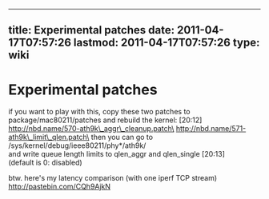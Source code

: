 
---
title: Experimental patches
date: 2011-04-17T07:57:26
lastmod: 2011-04-17T07:57:26
type: wiki
---
Experimental patches
====================

<nbd> if you want to play with this, copy these two patches to\
package/mac80211/patches and rebuild the kernel: \[20:12\]\
<nbd> http://nbd.name/570-ath9k\_aggr\_cleanup.patch\
http://nbd.name/571-ath9k\_limit\_qlen.patch\
<nbd> then you can go to /sys/kernel/debug/ieee80211/phy\*/ath9k/\
<nbd> and write queue length limits to qlen\_aggr and qlen\_single
\[20:13\]\
<nbd> (default is 0: disabled)

btw. here's my latency comparison (with one iperf TCP stream)\
<nbd> http://pastebin.com/CQh9AjkN
